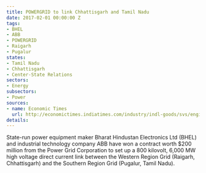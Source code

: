 ```yaml
---
title: POWERGRID to link Chhattisgarh and Tamil Nadu
date: 2017-02-01 00:00:00 Z
tags:
- BHEL
- ABB
- POWERGRID
- Raigarh
- Pugalur
states:
- Tamil Nadu
- Chhattisgarh
- Center-State Relations
sectors:
- Energy
subsectors:
- Power
sources:
- name: Economic Times
  url: http://economictimes.indiatimes.com/industry/indl-goods/svs/engineering/bhel-bags-rs-1360-crore-order-to-set-up-6000-mw-power-project/articleshow/56760633.cms
details: 
---
```


State-run power equipment maker Bharat Hindustan Electronics Ltd (BHEL) and industrial technology company ABB have won a contract worth $200 million from the Power Grid Corporation to set up a 800 kilovolt, 6,000 MW high voltage direct current link between the Western Region Grid (Raigarh, Chhattisgarh) and the Southern Region Grid (Pugalur, Tamil Nadu).
